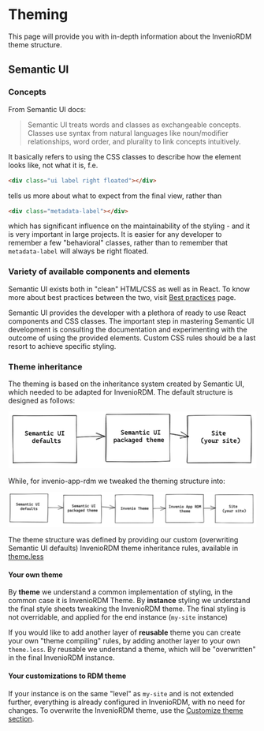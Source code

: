 # Theming

This page will provide you with in-depth information about the InvenioRDM theme structure.

## Semantic UI

### Concepts

From Semantic UI docs:

> Semantic UI treats words and classes as exchangeable concepts.
Classes use syntax from natural languages like noun/modifier relationships, word order, and plurality to link concepts intuitively.

It basically refers to using the CSS classes to describe how the element looks like, not what it is, f.e.

```html
<div class="ui label right floated"></div>
```

tells us more about what to expect from the final view, rather than

```html
<div class="metadata-label"></div>
```

which has significant influence on the maintainability of the styling - and it is very important in large projects. It is easier for any developer to remember a few "behavioral" classes, rather than to remember that `metadata-label` will always be  right floated.

### Variety of available components and elements

Semantic UI exists both in "clean" HTML/CSS as well as in React. To know more about best practices between the two, visit [Best practices](../../develop/best-practices/react.md) page.

Semantic UI provides the developer with a plethora of ready to use React components and CSS classes. The important step in mastering Semantic UI development is consulting the documentation and experimenting with the outcome of using the provided elements. Custom CSS rules should be a last resort to achieve specific styling.

### Theme inheritance

The theming is based on the inheritance system created by Semantic UI, which needed to be adapted for InvenioRDM. The default structure is designed as follows:

![Default theming inheritance](../img/theming-default-structure.png)

While, for invenio-app-rdm we tweaked the theming structure into:

![Default theming inheritance](../img/theming-rdm-structure.png)

The theme structure was defined by providing our custom (overwriting Semantic UI defaults) InvenioRDM theme inheritance rules, available in [theme.less](https://github.com/inveniosoftware/invenio-app-rdm/blob/6249106ba962514338f8e313ff033f8f1bbd3fce/invenio_app_rdm/theme/assets/semantic-ui/less/invenio_app_rdm/theme/theme.less)

#### Your own theme

By **theme** we understand a common implementation of styling, in the common case it is InvenioRDM Theme. By **instance** styling we understand the final style sheets tweaking the InvenioRDM theme. The final styling is not overridable, and applied for the end instance (`my-site` instance)

If you would like to add another layer of **reusable** theme you can create your own "theme compiling" rules, by adding another layer to your own `theme.less`. By reusable we understand a theme, which will be "overwritten" in the final InvenioRDM instance.

#### Your customizations to RDM theme

If your instance is on the same "level" as `my-site` and is not extended further, everything is already configured in InvenioRDM, with no need for changes. To overwrite the InvenioRDM theme, use the [Customize theme section](../../customize/look-and-feel/theme.md).
